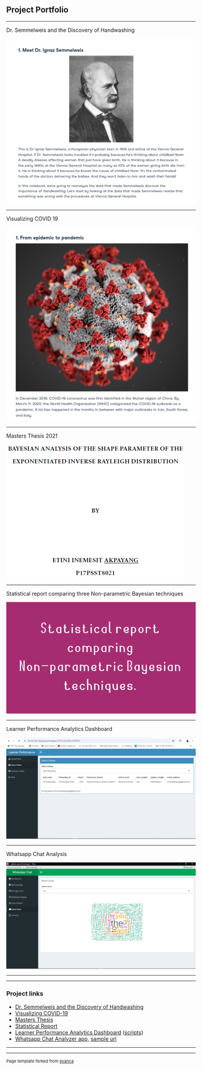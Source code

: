 ## Project Portfolio

---
Dr. Semmelweis and the Discovery of Handwashing

<img src="images/Screenshot_2023_0429_133318.png?raw=true"/>

---
Visualizing COVID 19

<img src="images/Screenshot_2023_0429_133432.png?raw=true"/>

---
Masters Thesis 2021

<img src="images/Project_image.PNG?raw=true"/>

---
Statistical report comparing three Non-parametric Bayesian techniques

<img src="images/statReport.png?raw=true"/>

---
Learner Performance Analytics Dashboard

<img src="images/Display image.PNG?raw=true"/>

---
Whatsapp Chat Analysis

<img src="images/whatsanals.PNG?raw=true"/>

---


---

### Project links 

- [Dr. Semmelweis and the Discovery of Handwashing](https://app.datacamp.com/workspace/w/0b1b9534-f77c-43f6-9323-5ac560341302/edit)
- [Visualizing COVID-19](https://app.datacamp.com/workspace/w/0434d327-6d31-43ac-b422-bf154797b0b1/edit)
- [Masters Thesis](/pdf/Thesis.pdf)
- [Statistical Report](https://github.com/Prince-akpayang/Comparison-of-three-common-nonparametric-Bayes-techniques-)
- [Learner Performance Analytics Dashboard](https://sloneo-etini-akpayang.shinyapps.io/TFN_FELLOWS_STATPAD/) ([scripts](https://github.com/Prince-akpayang/statpad/edit/main/README.md))
- [Whatsapp Chat Analyzer app](https://sloneo-etini-akpayang.shinyapps.io/Whatapp_Chat_analyzer/), [sample url](https://posit.cloud/content/8657502)

---




---
<p style="font-size:11px">Page template forked from <a href="https://github.com/evanca/quick-portfolio">evanca</a></p>
<!-- Remove above link if you don't want to attibute -->
